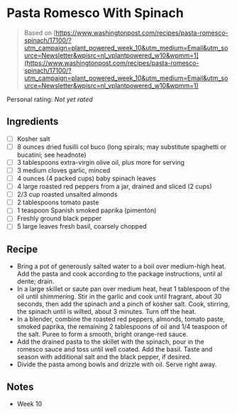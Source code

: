 <!-- Needs Manual Review -->

# Pasta Romesco With Spinach

> Based on [https://www.washingtonpost.com/recipes/pasta-romesco-spinach/17100/?utm_campaign=plant_powered_week_10&utm_medium=Email&utm_source=Newsletter&wpisrc=nl_vplantpowered_w10&wpmm=1](https://www.washingtonpost.com/recipes/pasta-romesco-spinach/17100/?utm_campaign=plant_powered_week_10&utm_medium=Email&utm_source=Newsletter&wpisrc=nl_vplantpowered_w10&wpmm=1)

<!-- {cts} rating=0; (User can specify rating on scale of 1-5) -->
Personal rating: *Not yet rated*
<!-- {cte} -->

<!-- {cts} name_image=None; (User can specify image name) -->
<!-- TODO: Capture image -->
<!-- {cte} -->

## Ingredients

* [ ] Kosher salt
* [ ] 8 ounces dried fusilli col buco (long spirals; may substitute spaghetti or bucatini; see headnote)
* [ ] 3 tablespoons extra-virgin olive oil, plus more for serving
* [ ] 3 medium cloves garlic, minced
* [ ] 4 ounces (4 packed cups) baby spinach leaves
* [ ] 4 large roasted red peppers from a jar, drained and sliced (2 cups)
* [ ] 2/3 cup roasted unsalted almonds
* [ ] 2 tablespoons tomato paste
* [ ] 1 teaspoon Spanish smoked paprika (pimentón)
* [ ] Freshly ground black pepper
* [ ] 5 large leaves fresh basil, coarsely chopped

## Recipe

* Bring a pot of generously salted water to a boil over medium-high heat. Add the pasta and cook according to the package instructions, until al dente; drain.
* In a large skillet or saute pan over medium heat, heat 1 tablespoon of the oil until shimmering. Stir in the garlic and cook until fragrant, about 30 seconds, then add the spinach and a pinch of kosher salt. Cook, stirring, the spinach until is wilted, about 3 minutes. Turn off the heat.
* In a blender, combine the roasted red peppers, almonds, tomato paste, smoked paprika, the remaining 2 tablespoons of oil and 1/4 teaspoon of the salt. Puree to form a smooth, bright orange-red sauce.
* Add the drained pasta to the skillet with the spinach, pour in the romesco sauce and toss until well coated. Add the basil. Taste and season with additional salt and the black pepper, if desired.
* Divide the pasta among bowls and drizzle with oil. Serve right away.

## Notes

* Week 10
